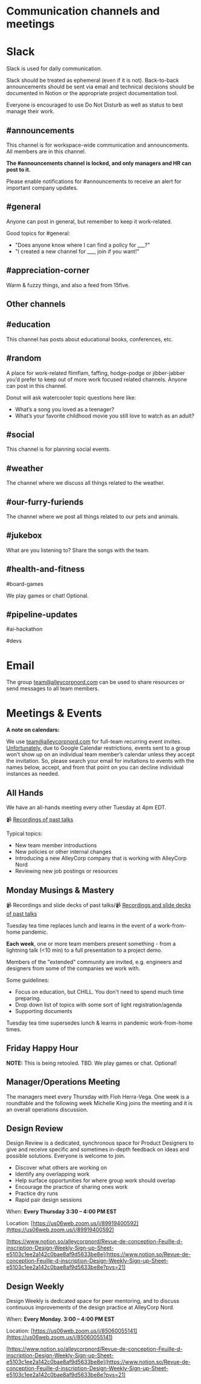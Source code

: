 # Communication channels and meetings

# Slack

Slack is used for daily communication.

Slack should be treated as ephemeral (even if it is not). Back-to-back announcements should be sent via email and technical decisions should be documented in Notion or the appropriate project documentation tool.

Everyone is encouraged to use Do Not Disturb as well as status to best manage their work. 

## #announcements

This channel is for workspace-wide communication and announcements. All members are in this channel.

**The #announcements channel is locked, and only managers and HR can post to it.**

Please enable notifications for #announcements to receive an alert for important company updates.

## #general

Anyone can post in general, but remember to keep it work-related.

Good topics for #general:

- "Does anyone know where I can find a policy for ___?"
- "I created a new channel for ___, join if you want!"

## #appreciation-corner

Warm & fuzzy things, and also a feed from 15five.

## Other channels

## #education

This channel has posts about educational books, conferences, etc.

## #random

A place for work-related flimflam, faffing, hodge-podge or jibber-jabber you’d prefer to keep out of more work focused related channels. Anyone can post in this channel. 

Donut will ask watercooler topic questions here like: 

- What’s a song you loved as a teenager?
- What’s your favorite childhood movie you still love to watch as an adult?

## #social

This channel is for planning social events.

## #weather

The channel where we discuss all things related to the weather.

## #our-furry-furiends

The channel where we post all things related to our pets and animals.

## #jukebox

What are you listening to? Share the songs with the team.

## #health-and-fitness

#board-games

We play games or chat! Optional.

## #pipeline-updates

#ai-hackathon

#devs

# Email

The group [team@alleycorpnord.com](mailto:team@alleycorpnord.com) can be used to share resources or send messages to all team members.

# Meetings & Events

**A note on calendars:**

We use team@alleycorpnord.com for full-team recurring event invites. [Unfortunately,](https://support.google.com/calendar/answer/172013?hl=en) due to Google Calendar restrictions, events sent to a group won’t show up on an individual team member’s calendar unless they accept the invitation. So, please search your email for invitations to events with the names below, accept, and from that point on you can decline individual instances as needed.

## All Hands

We have an all-hands meeting every other Tuesday at 4pm EDT. 

📹 [Recordings of past talks](https://drive.google.com/drive/u/0/folders/0ACcIhZ2jJSaNUk9PVA)

Typical topics:

- New team member introductions
- New policies or other internal changes
- Introducing a new AlleyCorp company that is working with AlleyCorp Nord
- Reviewing new job postings or resources

## Monday Musings & Mastery

📹 Recordings and slide decks of past talks/📹 [Recordings and slide decks of past talks](https://drive.google.com/drive/u/1/folders/0ACcIhZ2jJSaNUk9PVA)

Tuesday tea time replaces lunch and learns in the event of a work-from-home pandemic.

**Each week**, one or more team members present something - from a lightning talk (<10 min) to a full presentation to a project demo.

Members of the "extended" community are invited, e.g. engineers and designers from some of the companies we work with.

Some guidelines:

- Focus on education, but CHILL. You don't need to spend much time preparing.
- Drop down list of topics with some sort of light registration/agenda
- Supporting documents

Tuesday tea time supersedes lunch & learns in pandemic work-from-home times. 

## Friday Happy Hour

**NOTE:** This is being retooled. TBD.
We play games or chat. Optional! 

## Manager/Operations Meeting

The managers meet every Thursday with Floh Herra-Vega. One week is a roundtable and the following week Michelle King joins the meeting and it is an overall operations discussion.

## Design Review

Design Review is a dedicated, synchronous space for Product Designers to give and receive specific and sometimes in-depth feedback on ideas and possible solutions. Everyone is welcome to join.

- Discover what others are working on
- Identify any overlapping work
- Help surface opportunities for where group work should overlap
- Encourage the practice of sharing ones work
- Practice dry runs
- Rapid pair design sessions

When: **Every Thursday 3:30 – 4:00 PM EST**

Location: [https://us06web.zoom.us/j/89919400592](https://us06web.zoom.us/j/89919400592)

[https://www.notion.so/alleycorpnord/Revue-de-conception-Feuille-d-inscription-Design-Weekly-Sign-up-Sheet-e5103c1ee2a142c0bae8af9d5633be8e](https://www.notion.so/Revue-de-conception-Feuille-d-inscription-Design-Weekly-Sign-up-Sheet-e5103c1ee2a142c0bae8af9d5633be8e?pvs=21)

## Design Weekly

Design Weekly is dedicated space for peer mentoring, and to discuss continuous improvements of the design practice at AlleyCorp Nord. 

When: **Every Monday. 3:00 – 4:00 PM EST**

Location: [https://us06web.zoom.us/j/85060055141](https://us06web.zoom.us/j/85060055141)

[https://www.notion.so/alleycorpnord/Revue-de-conception-Feuille-d-inscription-Design-Weekly-Sign-up-Sheet-e5103c1ee2a142c0bae8af9d5633be8e](https://www.notion.so/Revue-de-conception-Feuille-d-inscription-Design-Weekly-Sign-up-Sheet-e5103c1ee2a142c0bae8af9d5633be8e?pvs=21)